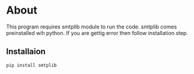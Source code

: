 # About

This program requires smtplib module to run the code. smtplib comes preinstalled wih python. If you are gettig error then follow installation step.

## Installaion
```
pip install smtplib
```
